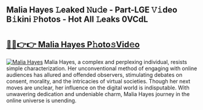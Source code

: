 ## Malia Hayes 𝙻eaked 𝙽u𝚍e - Part-LGE 𝚅𝚒deo B𝚒kini 𝙿hotos - Hot All 𝙻eaks 0VCdL

# <h2><a href="http://ld3xjh5.urlbe.top/?page=Malia+Hayes">🔗🔗👉👉 Malia Hayes P𝚑oto𝚜Vid𝚎o</a></h2>

[![Malia Hayes](https://i.imgur.com/eBuTRDB.gif)](http://ld3xjh5.urlbe.top/?page=Malia+Hayes)
Malia Hayes, a complex and perplexing individual, resists simple characterization. Her unconventional method of engaging with online audiences has allured and offended observers, stimulating debates on consent, morality, and the intricacies of virtual societies. Though her next moves are unclear, her influence on the digital world is indisputable. With unwavering dedication and undeniable charm, Malia Hayes journey in the online universe is unending.

